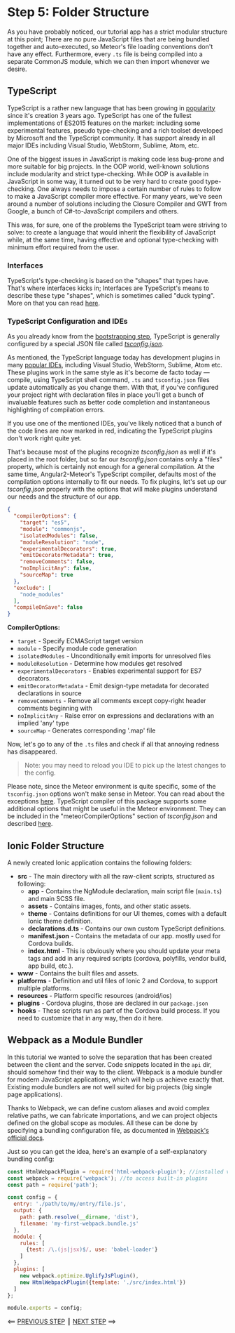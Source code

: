 # Step 5: Folder Structure

As you have probably noticed, our tutorial app has a strict modular structure at this point; There are no pure JavaScript files that are being bundled together and auto-executed, so Meteor's file loading conventions don't have any effect. Furthermore, every `.ts` file is being compiled into a separate CommonJS module, which we can then import whenever we desire.

## TypeScript

TypeScript is a rather new language that has been growing in [popularity](https://www.google.com/trends/explore#q=%2Fm%2F0n50hxv) since it's creation 3 years ago. TypeScript has one of the fullest implementations of ES2015 features on the market: including some experimental features, pseudo type-checking and a rich toolset developed by Microsoft and the TypeScript community. It has support already in all major IDEs including Visual Studio, WebStorm, Sublime, Atom, etc.

One of the biggest issues in JavaScript is making code less bug-prone and more suitable for big projects. In the OOP world, well-known solutions include modularity and strict type-checking. While OOP is available in JavaScript in some way, it turned out to be very hard to create good type-checking. One always needs to impose a certain number of rules to follow to make a JavaScript compiler more effective. For many years, we’ve seen around a number of solutions including the Closure Compiler and GWT from Google, a bunch of C#-to-JavaScript compilers and others.

This was, for sure, one of the problems the TypeScript team were striving to solve: to create a language that would inherit the flexibility of JavaScript while, at the same time, having effective and optional type-checking with minimum effort required from the user.

### Interfaces

TypeScript's type-checking is based on the "shapes" that types have. That's where interfaces kicks in; Interfaces are TypeScript's means to describe these type "shapes", which is sometimes called "duck typing". More on that you can read [here](http://www.typescriptlang.org/docs/handbook/interfaces.html).

### TypeScript Configuration and IDEs

As you already know from the [bootstrapping step](./step1.md), TypeScript is generally configured by a special JSON file called [_tsconfig.json_](https://github.com/Microsoft/typescript/wiki/tsconfig.json).

As mentioned, the TypeScript language today has development plugins in many [popular IDEs](https://github.com/Microsoft/TypeScript/wiki/TypeScript-Editor-Support), including Visual Studio, WebStorm, Sublime, Atom etc. These plugins work in the same style as it's become de facto today — compile, using TypeScript shell command, `.ts` and `tsconfig.json` files update automatically as you change them.
With that, if you've configured your project right with declaration files in place you'll get a bunch of invaluable features such as better code completion and instantaneous highlighting of compilation errors.

If you use one of the mentioned IDEs, you've likely noticed that a bunch of the code lines
are now marked in red, indicating the TypeScript plugins don't work right quite yet.

That's because most of the plugins recognize _tsconfig.json_ as well if it's placed in the root folder,
but so far our _tsconfig.json_ contains only a "files" property, which is certainly not enough for
a general compilation. At the same time, Angular2-Meteor's TypeScript compiler, defaults most of the
compilation options internally to fit our needs. To fix plugins, let's set up our _tsconfig.json_
properly with the options that will make plugins understand our needs and the structure of our app.

```json
{
  "compilerOptions": {
    "target": "es5",
    "module": "commonjs",
    "isolatedModules": false,
    "moduleResolution": "node",
    "experimentalDecorators": true,
    "emitDecoratorMetadata": true,
    "removeComments": false,
    "noImplicitAny": false,
    "sourceMap": true
  },
  "exclude": [
    "node_modules"
  ],
  "compileOnSave": false
}
```

**CompilerOptions:**

- `target` - Specify ECMAScript target version
- `module` - Specify module code generation
- `isolatedModules` - Unconditionally emit imports for unresolved files
- `moduleResolution` - Determine how modules get resolved
- `experimentalDecorators` - Enables experimental support for ES7 decorators.
- `emitDecoratorMetadata` - Emit design-type metadata for decorated declarations in source
- `removeComments` - Remove all comments except copy-right header comments beginning with
- `noImplicitAny` - Raise error on expressions and declarations with an implied 'any' type
- `sourceMap` - Generates corresponding '.map' file

Now, let's go to any of the `.ts` files and check if all that annoying redness has disappeared.

> Note: you may need to reload you IDE to pick up the latest changes to the config.

Please note, since the Meteor environment is quite specific, some of the `tsconfig.json` options won't make sense in Meteor. You can read about the exceptions [here](https://github.com/barbatus/typescript#compiler-options).
TypeScript compiler of this package supports some additional options that might be useful in the Meteor environment.
They can be included in the "meteorCompilerOptions" section of _tsconfig.json_ and described [here](https://github.com/barbatus/ts-compilers#typescript-config).

## Ionic Folder Structure

A newly created Ionic application contains the following folders:

- **src** - The main directory with all the raw-client scripts, structured as following:
  - **app** - Contains the NgModule declaration, main script file (`main.ts`) and main SCSS file.
  - **assets** - Contains images, fonts, and other static assets.
  - **theme** - Contains definitions for our UI themes, comes with a default Ionic theme definition.
  - **declarations.d.ts** - Contains our own custom TypeScript definitions.
  - **manifest.json** - Contains the metadata of our app. mostly used for Cordova builds.
  - **index.html** - This is obviously where you should update your meta tags and add in any required scripts (cordova, polyfills, vendor build, app build, etc.).
- **www** - Contains the built files and assets.
- **platforms** - Definition and util files of Ionic 2 and Cordova, to support multiple platforms.
- **resources** - Platform specific resources (android/ios)
- **plugins** - Cordova plugins, those are declared in our `package.json`
- **hooks** - These scripts run as part of the Cordova build process. If you need to customize that in any way, then do it here.

## Webpack as a Module Bundler

In this tutorial we wanted to solve the separation that has been created between the client and the server. Code snippets located in the `api` dir, should somehow find their way to the client. Webpack is a module bundler for modern JavaScript applications, which will help us achieve exactly that. Existing module bundlers are not well suited for big projects (big single page applications).

Thanks to Webpack, we can define custom aliases and avoid complex relative paths, we can fabricate importations, and we can project objects defined on the global scope as modules. All these can be done by specifying a bundling configuration file, as documented in [Webpack's official docs](https://webpack.js.org/configuration).

Just so you can get the idea, here's an example of a self-explanatory bundling config:

```js
const HtmlWebpackPlugin = require('html-webpack-plugin'); //installed via npm
const webpack = require('webpack'); //to access built-in plugins
const path = require('path');

const config = {
  entry: './path/to/my/entry/file.js',
  output: {
    path: path.resolve(__dirname, 'dist'),
    filename: 'my-first-webpack.bundle.js'
  },
  module: {
    rules: [
      {test: /\.(js|jsx)$/, use: 'babel-loader'}
    ]
  },
  plugins: [
    new webpack.optimize.UglifyJsPlugin(),
    new HtmlWebpackPlugin({template: './src/index.html'})
  ]
};

module.exports = config;
```

[{]: <helper> (navStep nextRef="https://angular-meteor.com/tutorials/whatsapp2/ionic/messages-page" prevRef="https://angular-meteor.com/tutorials/whatsapp2/ionic/meteor-server-side")

⟸ <a href="https://angular-meteor.com/tutorials/whatsapp2/ionic/meteor-server-side">PREVIOUS STEP</a> <b>║</b> <a href="https://angular-meteor.com/tutorials/whatsapp2/ionic/messages-page">NEXT STEP</a> ⟹

[}]: #

